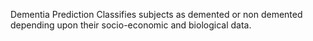 Dementia Prediction
Classifies subjects as demented or non demented depending upon their socio-economic and biological data.
